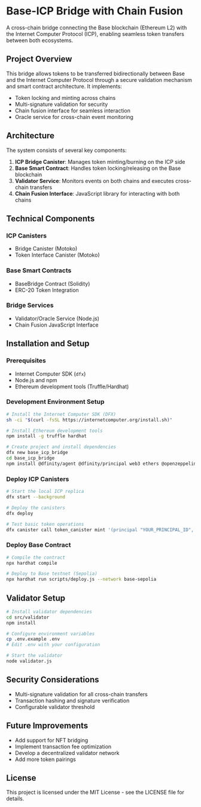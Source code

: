 # Base-ICP Bridge with Chain Fusion

A cross-chain bridge connecting the Base blockchain (Ethereum L2) with the Internet Computer Protocol (ICP), enabling seamless token transfers between both ecosystems.

## Project Overview

This bridge allows tokens to be transferred bidirectionally between Base and the Internet Computer Protocol through a secure validation mechanism and smart contract architecture. It implements:

- Token locking and minting across chains
- Multi-signature validation for security
- Chain fusion interface for seamless interaction
- Oracle service for cross-chain event monitoring

## Architecture

The system consists of several key components:

1. **ICP Bridge Canister**: Manages token minting/burning on the ICP side
2. **Base Smart Contract**: Handles token locking/releasing on the Base blockchain
3. **Validator Service**: Monitors events on both chains and executes cross-chain transfers
4. **Chain Fusion Interface**: JavaScript library for interacting with both chains

## Technical Components

### ICP Canisters
- Bridge Canister (Motoko)
- Token Interface Canister (Motoko)

### Base Smart Contracts
- BaseBridge Contract (Solidity)
- ERC-20 Token Integration

### Bridge Services
- Validator/Oracle Service (Node.js)
- Chain Fusion JavaScript Interface

## Installation and Setup

### Prerequisites
- Internet Computer SDK (`dfx`)
- Node.js and npm
- Ethereum development tools (Truffle/Hardhat)

### Development Environment Setup

```bash
# Install the Internet Computer SDK (DFX)
sh -ci "$(curl -fsSL https://internetcomputer.org/install.sh)"

# Install Ethereum development tools
npm install -g truffle hardhat

# Create project and install dependencies
dfx new base_icp_bridge
cd base_icp_bridge
npm install @dfinity/agent @dfinity/principal web3 ethers @openzeppelin/contracts
```

### Deploy ICP Canisters

```bash
# Start the local ICP replica
dfx start --background

# Deploy the canisters
dfx deploy

# Test basic token operations
dfx canister call token_canister mint '(principal "YOUR_PRINCIPAL_ID", 1000)'
```

### Deploy Base Contract

```bash
# Compile the contract
npx hardhat compile

# Deploy to Base testnet (Sepolia)
npx hardhat run scripts/deploy.js --network base-sepolia
```

## Validator Setup

```bash
# Install validator dependencies
cd src/validator
npm install

# Configure environment variables
cp .env.example .env
# Edit .env with your configuration

# Start the validator
node validator.js
```

## Security Considerations

- Multi-signature validation for all cross-chain transfers
- Transaction hashing and signature verification
- Configurable validator threshold

## Future Improvements

- Add support for NFT bridging
- Implement transaction fee optimization
- Develop a decentralized validator network
- Add more token pairings

## License

This project is licensed under the MIT License - see the LICENSE file for details.